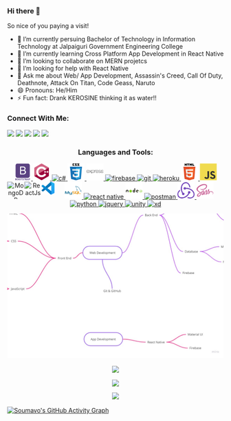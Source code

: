 
### Hi there 👋

So nice of you paying a visit!

- 🔭 I’m currently persuing Bachelor of Technology in Information Technology at Jalpaiguri Government Engineering College
- 🌱 I’m currently learning Cross Platform App Development in React Native
- 👯 I’m looking to collaborate on MERN projetcs
- 🤔 I’m looking for help with React Native
- 💬 Ask me about Web/ App Development, Assassin's Creed, Call Of Duty, Deathnote, Attack On Titan, Code Geass, Naruto
- 😄 Pronouns: He/Him
- ⚡ Fun fact: Drank KEROSINE thinking it as water!!

<h3 align="left">Connect With Me:</h3>

[![](https://img.shields.io/badge/Gmail-D14836?style=for-the-badge&logo=gmail&logoColor=white)](mailto://sd2337@it.jgec.ac.in) [![](https://img.shields.io/badge/LinkedIn-0077B5?style=for-the-badge&logo=linkedin&logoColor=white)](https://www.linkedin.com/in/soumavodey) [![](https://img.shields.io/badge/Instagram-E4405F?style=for-the-badge&logo=instagram&logoColor=white)](https://www.instagram.com/_.maverick360._/) [![](https://img.shields.io/badge/Facebook-1877F2?style=for-the-badge&logo=facebook&logoColor=white)](https://www.facebook.com/soum.mavo) [![](https://img.shields.io/badge/Twitter-1DA1F2?style=for-the-badge&logo=twitter&logoColor=white)](https://twitter.com/maverickus65)

<h3 align="center">Languages and Tools:</h3>
<p align="center"> <a href="https://getbootstrap.com" target="_blank"> <img src="https://raw.githubusercontent.com/devicons/devicon/master/icons/bootstrap/bootstrap-plain-wordmark.svg" alt="bootstrap" width="40" height="40"/> </a> <a href="https://www.w3schools.com/cpp/" target="_blank"> <img src="https://raw.githubusercontent.com/devicons/devicon/master/icons/cplusplus/cplusplus-original.svg" alt="cplusplus" width="40" height="40"/> </a> <a href="https://docs.microsoft.com/en-us/dotnet/csharp/" target="_blank"> <img src="https://static.cdnlogo.com/logos/c/27/c.svg" alt="c#" width="40" height="40"/> </a> <a href="https://www.w3schools.com/css/" target="_blank"> <img src="https://raw.githubusercontent.com/devicons/devicon/master/icons/css3/css3-original-wordmark.svg" alt="css3" width="40" height="40"/> </a> <a href="https://expressjs.com" target="_blank"> <img src="https://raw.githubusercontent.com/devicons/devicon/master/icons/express/express-original-wordmark.svg" alt="express" width="40" height="40"/> </a> <a href="https://firebase.google.com/" target="_blank"> <img src="https://www.vectorlogo.zone/logos/firebase/firebase-icon.svg" alt="firebase" width="40" height="40"/> </a> <a href="https://git-scm.com/" target="_blank"> <img src="https://www.vectorlogo.zone/logos/git-scm/git-scm-icon.svg" alt="git" width="40" height="40"/> </a> <a href="https://heroku.com" target="_blank"> <img src="https://www.vectorlogo.zone/logos/heroku/heroku-icon.svg" alt="heroku" width="40" height="40"/> </a> <a href="https://www.w3.org/html/" target="_blank"> <img src="https://raw.githubusercontent.com/devicons/devicon/master/icons/html5/html5-original-wordmark.svg" alt="html5" width="40" height="40"/> </a> <a href="https://developer.mozilla.org/en-US/docs/Web/JavaScript" target="_blank"> <img src="https://raw.githubusercontent.com/devicons/devicon/master/icons/javascript/javascript-original.svg" alt="javascript" width="40" height="40"/> </a> <a href="https://www.mongodb.com/" target="_blank"> <img align="left" alt="MongoDB" height="40" width="40" src="https://img.icons8.com/color/240/000000/mongodb.png"/> </a> <a href="https://www.mysql.com/" target="_blank"> <img src="https://raw.githubusercontent.com/devicons/devicon/master/icons/mysql/mysql-original-wordmark.svg" alt="mysql" width="40" height="40"/> </a> <a href="https://reactnative.dev" target="_blank"> <img src="https://p.kindpng.com/picc/s/765-7652239_react-native-svg-logo-hd-png-download.png" alt="react native" width="40" height="40" /> </a> <a href="https://nodejs.org" target="_blank"> <img src="https://raw.githubusercontent.com/devicons/devicon/master/icons/nodejs/nodejs-original-wordmark.svg" alt="nodejs" width="40" height="40"/> </a> <a href="https://postman.com" target="_blank"> <img src="https://www.vectorlogo.zone/logos/getpostman/getpostman-icon.svg" alt="postman" width="40" height="40"/> </a> <a href="https://reactjs.org/" target="_blank"> <img align="left" alt="ReactJs" height="40" width="40px" src="https://api.iconify.design/logos:react.svg"/> </a> <a href="https://redux.js.org" target="_blank"> <img src="https://raw.githubusercontent.com/devicons/devicon/master/icons/redux/redux-original.svg" alt="redux" width="40" height="40"/> </a> <a href="https://sass-lang.com" target="_blank"> <img src="https://raw.githubusercontent.com/devicons/devicon/master/icons/sass/sass-original.svg" alt="sass" width="40" height="40"> </a> <a href="https://code.visualstudio.com/" target="_blank"> <img align="left" alt="Visual Studio Code" width="30px" src="https://raw.githubusercontent.com/github/explore/80688e429a7d4ef2fca1e82350fe8e3517d3494d/topics/visual-studio-code/visual-studio-code.png"> </a> <a href="https://python.org/" target="_blank"> <img src="https://cdn.worldvectorlogo.com/logos/python-5.svg" alt="python" width="40" height="40"/> </a> <a href="https://jquery.com/" target="_blank"> <img src="https://www.vectorlogo.zone/logos/jquery/jquery-vertical.svg" alt="jquery" width="40" height="40"/> </a> <a href="https://unity.com" target="_blank"> <img src="https://upload.wikimedia.org/wikipedia/commons/1/19/Unity_Technologies_logo.svg" alt="unity" width="40" height="40"> </a> <a href="https://www.adobe.com/products/xd.html" target="_blank"> <img src="https://cdn.worldvectorlogo.com/logos/adobe-xd.svg" alt="xd" width="40" height="40"> </a> </p>

<p>
<img style="object-fit: fill;" src="./Mind Map.jpg"/>
<p/>
    
<p align="center">
    <img align="center" src="https://github-readme-stats.vercel.app/api?username=maverick-360&count_private=true&show_icons=true&theme=radical" />
</p>

<p align="center">
    <img align="center" src="https://github-readme-stats.vercel.app/api/top-langs/?username=maverick-360&layout=compact&theme=react&count_private=false" />
</p>

<p align=center><img src ="https://github-readme-streak-stats.herokuapp.com?user=maverick-360&theme=vision-friendly-dark"></p>

[![Soumavo's GitHub Activity Graph](https://activity-graph.herokuapp.com/graph?username=maverick-360&theme=react-dark)](https://github.com/maverick-360)


